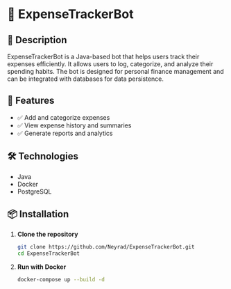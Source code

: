 # 🤖 ExpenseTrackerBot

## 📌 Description
ExpenseTrackerBot is a Java-based bot that helps users track their expenses efficiently. It allows users to log, categorize, and analyze their spending habits. The bot is designed for personal finance management and can be integrated with databases for data persistence.

## 🚀 Features
- ✅ Add and categorize expenses
- ✅ View expense history and summaries
- ✅ Generate reports and analytics

## 🛠 Technologies
- Java
- Docker
- PostgreSQL

## 📦 Installation
1. **Clone the repository**
   ```sh
   git clone https://github.com/Neyrad/ExpenseTrackerBot.git
   cd ExpenseTrackerBot
   ```
2. **Run with Docker**
   ```sh
   docker-compose up --build -d
   ```
